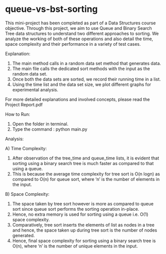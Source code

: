 # queue-vs-bst-sorting
This mini-project has been completed as part of a Data Structures course objective. 
Through this project, we aim to use Queue and Binary Search Tree data structures to understand two different approaches to sorting. We analyze the working of both of these operations and also detail the time, space complexity and their performance in a variety of test cases.

Explanation:

1. The main method calls in a random data set method that generates data.
2. The main file calls the dedicated sort methods with the input as the random data set.
3. Once both the data sets are sorted, we record their running time in a list.
4. Using the time list and the data set size, we plot different graphs for experimental analysis.

For more detailed explanations and involved concepts, please read the Project Report.pdf

How to Run:

1. Open the folder in terminal.
2. Type the command : python main.py

Analysis:

A) Time Complexity:

1. After observation of the tree_time and queue_time lists, it is evident that sorting using a binary search tree is much faster as compared to that using a queue.
2. This is because the average time complexity for tree sort is O(n logn) as compared to O(n) for queue sort, where ‘n’ is the number of elements in the input.

B) Space Complexity:

1. The space taken by tree sort however is more as compared to queue sort since queue sort performs the sorting operation in-place.
2. Hence, no extra memory is used for sorting using a queue i.e. O(1) space complexity.
3. Comparatively, tree sort inserts the elements of list as nodes in a tree and hence, the space taken up during tree sort is the number of nodes generated.
4. Hence, final space complexity for sorting using a binary search tree is O(n), where ‘n’ is the number of unique elements in the input.


